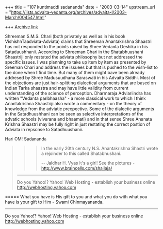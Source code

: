 +++
title = "107 kuntimaddi sadananda"
date = "2003-03-14"
upstream_url = "https://lists.advaita-vedanta.org/archives/advaita-l/2003-March/004547.html"

+++
[Archive link](https://lists.advaita-vedanta.org/archives/advaita-l/2003-March/004547.html)

Shreeman S.M.S. Chari (both privately as well as in his book
VishishhTaadviata-Adviata) claims that Shreeman Anantakrishna Shaastri
has not responded to the points raised by Shree Vedanta Deshika in his
Sataduushhanii.  According to Shreeman Chari in the Shatabhuushani
Shaastriji only restated the adviata philosophy but not addressed the
specific issues.  I was planning to take up item by item as presented by
Sreeman Chari and address the issuees but that is pushed to the
wish-list to tbe done when I find time. But many of them might bave been
already addresed by Shree Madusuudhana Saraswati in his Advaita Siddhi.
Most of the objections are just hair-splitting dialectical arguments
that are based on Indian Tarka shaastra and may have little validity
from current understanding of the science of perception. Dharmaraja
Adviariindra has written "Vedanta paribhaasha" - a more classical work
to which I think Anantakrishna Shaastriji also wrote a commentary -  on
the theory of knowledge from the adviatic precpective. Some of the
dialectic arguments in the Satadhuushhani can be seen as selective
interpretations of the advatic schools (vivarana and bhaamati) and in
that sense Shree Ananata Krishna Shaastri may be fully right in just
restating the correct postion of Adviata in repsonse to Satadhuushanii.

Hari OM!
Sadananda

> > >
> > > In the early 20th century N.S. Anantakrishna
> > Shastri wrote a rejoinder to
> > > this called Shatabhushani.
> > >
> > >
> > > --
> > > Jaldhar H. Vyas <jaldhar at braincells.com>
> > > It's a girl! See the pictures -
> > http://www.braincells.com/shailaja/
> > >
>
>
> __________________________________________________
> Do you Yahoo!?
> Yahoo! Web Hosting - establish your business online
> http://webhosting.yahoo.com


=====
What you have is His gift to you and what you do with what you have is your gift to Him - Swami Chinmayananda.

__________________________________________________
Do you Yahoo!?
Yahoo! Web Hosting - establish your business online
http://webhosting.yahoo.com

